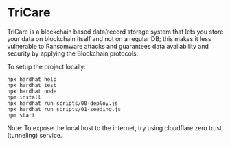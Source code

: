 # TriCare 

TriCare is a blockchain based data/record storage system that lets you store your data on blockchain itself and not on a regular DB; this makes it less vulnerable to Ransomware attacks and guarantees data availability and security by applying the Blockchain protocols.

To setup the project locally:

```shell
npx hardhat help
npx hardhat test
npx hardhat node
npm install 
npx hardhat run scripts/00-deploy.js
npx hardhat run scripts/01-seeding.js
npm start
```

Note: To expose the local host to the internet, try using cloudflare zero trust (tunneling) service.
